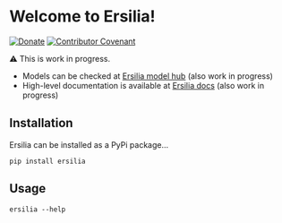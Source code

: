 # Welcome to Ersilia!
[![Donate](https://img.shields.io/badge/Donate-PayPal-green.svg)](https://www.paypal.com/uk/fundraiser/charity/4145012)
[![Contributor Covenant](https://img.shields.io/badge/Contributor%20Covenant-v2.0%20adopted-ff69b4.svg)](code_of_conduct.md)

:warning: This is work in progress.

* Models can be checked at [Ersilia model hub](http://ersilia-hub.netlify.app) (also work in progress)
* High-level documentation is available at [Ersilia docs](http://ersilia-hub.netlify.app/docs/) (also work in progress)


## Installation

Ersilia can be installed as a PyPi package...

```
pip install ersilia
```

## Usage

```
ersilia --help
```

